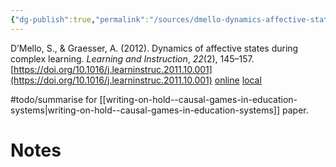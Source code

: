 ```yaml
---
{"dg-publish":true,"permalink":"/sources/dmello-dynamics-affective-states2012/","title":"Dynamics of affective states during complex learning","tags":["📖"]}
---
```



D’Mello, S., & Graesser, A. (2012). Dynamics of affective states during complex learning. _Learning and Instruction_, _22_(2), 145–157. [https://doi.org/10.1016/j.learninstruc.2011.10.001](https://doi.org/10.1016/j.learninstruc.2011.10.001)
[online](http://zotero.org/users/5872672/items/BDA3DU74) [local](zotero://select/library/items/BDA3DU74)

#todo/summarise for [[writing-on-hold--causal-games-in-education-systems\|writing-on-hold--causal-games-in-education-systems]] paper. 



# Notes

